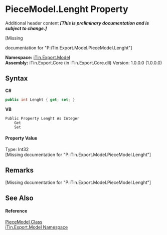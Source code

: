 # PieceModel.Lenght Property 
Additional header content _**\[This is preliminary documentation and is subject to change.\]**_

\[Missing <summary> documentation for "P:iTin.Export.Model.PieceModel.Lenght"\]

**Namespace:**&nbsp;<a href="ef57ffcc-e95e-b212-5a46-9aa6f5a3511f">iTin.Export.Model</a><br />**Assembly:**&nbsp;iTin.Export.Core (in iTin.Export.Core.dll) Version: 1.0.0.0 (1.0.0.0)

## Syntax

**C#**<br />
``` C#
public int Lenght { get; set; }
```

**VB**<br />
``` VB
Public Property Lenght As Integer
	Get
	Set
```


#### Property Value
Type: Int32<br />\[Missing <value> documentation for "P:iTin.Export.Model.PieceModel.Lenght"\]

## Remarks
\[Missing <remarks> documentation for "P:iTin.Export.Model.PieceModel.Lenght"\]

## See Also


#### Reference
<a href="0ca7b575-6078-b606-0774-74123c02ad52">PieceModel Class</a><br /><a href="ef57ffcc-e95e-b212-5a46-9aa6f5a3511f">iTin.Export.Model Namespace</a><br />